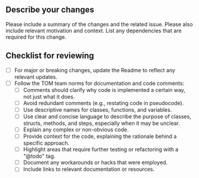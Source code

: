 ## Describe your changes

Please include a summary of the changes and the related issue. Please also include relevant motivation and context. List any dependencies that are required for this change.

## Checklist for reviewing
- [ ] For major or breaking changes, update the Readme to reflect any relevant updates.
- [ ] Follow the TOM team norms for documentation and code comments:
  - [ ] Comments should clarify why code is implemented a certain way, not just what it does.
  - [ ] Avoid redundant comments (e.g., restating code in pseudocode).
  - [ ] Use descriptive names for classes, functions, and variables.
  - [ ] Use clear and concise language to describe the purpose of classes, structs, methods, and steps, especially when it may be unclear.
  - [ ] Explain any complex or non-obvious code.
  - [ ] Provide context for the code, explaining the rationale behind a specific approach.
  - [ ] Highlight areas that require further testing or refactoring with a "@todo" tag.
  - [ ] Document any workarounds or hacks that were employed.
  - [ ] Include links to relevant documentation or resources.
